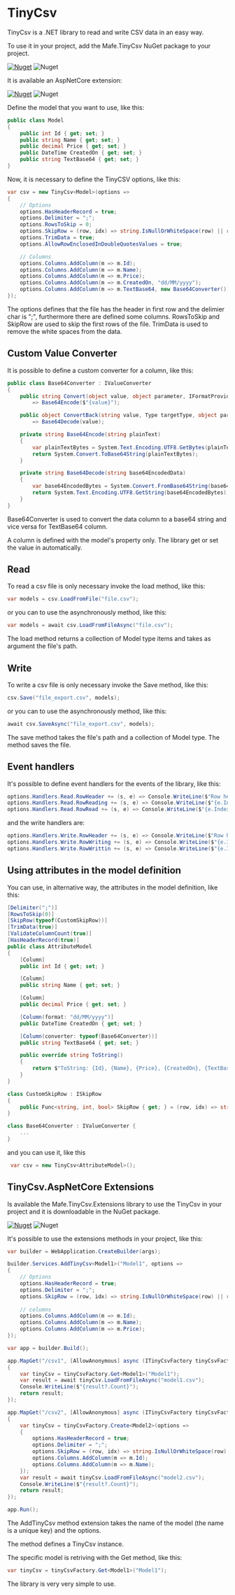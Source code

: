 
# TinyCsv

TinyCsv is a .NET library to read and write CSV data in an easy way.

To use it in your project, add the Mafe.TinyCsv NuGet package to your project.

[![Nuget](https://img.shields.io/nuget/v/Mafe.TinyCsv?style=flat-square)](https://www.nuget.org/packages/Mafe.TinyCsv/1.0.0)
![Nuget](https://img.shields.io/nuget/dt/Mafe.TinyCsv?style=flat-square)

It is available an AspNetCore extension:

[![Nuget](https://img.shields.io/nuget/v/Mafe.TinyCsv.AspNetCore?style=flat-square)](https://www.nuget.org/packages/Mafe.TinyCsv.AspNetCore/1.0.0)
![Nuget](https://img.shields.io/nuget/dt/Mafe.TinyCsv.AspNetCore?style=flat-square)

Define the model that you want to use, like this:

```c#
public class Model
{
    public int Id { get; set; }
    public string Name { get; set; }
    public decimal Price { get; set; }
    public DateTime CreatedOn { get; set; }
    public string TextBase64 { get; set; }
}
```

Now, it is necessary to define the TinyCSV options, like this:

```c#
var csv = new TinyCsv<Model>(options =>
{
    // Options
    options.HasHeaderRecord = true;
    options.Delimiter = ";";
    options.RowsToSkip = 0;
    options.SkipRow = (row, idx) => string.IsNullOrWhiteSpace(row) || row.StartsWith("#");
    options.TrimData = true;
    options.AllowRowEnclosedInDoubleQuotesValues = true;

    // Columns
    options.Columns.AddColumn(m => m.Id);
    options.Columns.AddColumn(m => m.Name);
    options.Columns.AddColumn(m => m.Price);
    options.Columns.AddColumn(m => m.CreatedOn, "dd/MM/yyyy");
    options.Columns.AddColumn(m => m.TextBase64, new Base64Converter());
});
```
The options defines that the file has the header in first row and the delimier char is ";", furthermore there are defined some columns.
RowsToSkip and SkipRow are used to skip the first rows of the file.
TrimData is used to remove the white spaces from the data.

## Custom Value Converter

It is possible to define a custom converter for a column, like this:

```c#
public class Base64Converter : IValueConverter
{
    public string Convert(object value, object parameter, IFormatProvider provider) 
        => Base64Encode($"{value}");

    public object ConvertBack(string value, Type targetType, object parameter, IFormatProvider provider) 
        => Base64Decode(value);

    private string Base64Encode(string plainText)
    {
        var plainTextBytes = System.Text.Encoding.UTF8.GetBytes(plainText);
        return System.Convert.ToBase64String(plainTextBytes);
    }

    private string Base64Decode(string base64EncodedData)
    {
        var base64EncodedBytes = System.Convert.FromBase64String(base64EncodedData);
        return System.Text.Encoding.UTF8.GetString(base64EncodedBytes);
    }
}
```

Base64Converter is used to convert the data column to a base64 string and vice versa for TextBase64 column.

A column is defined with the model's property only. The library get or set the value in automatically.

## Read

To read a csv file is only necessary invoke the load method, like this:

```c#
var models = csv.LoadFromFile("file.csv");
```

or you can to use the asynchronously method, like this:

```c#
var models = await csv.LoadFromFileAsync("file.csv");
```

The load method returns a collection of Model type items and takes as argument the file's path.

## Write

To write a csv file is only necessary invoke the Save method, like this:

```c#
csv.Save("file_export.csv", models);
```

or you can to use the asynchronously method, like this:

```c#
await csv.SaveAsync("file_export.csv", models);
```

The save method takes the file's path and a collection of Model type.
The method saves the file.

## Event handlers

It's possible to define event handlers for the events of the library, like this:

```c#
options.Handlers.Read.RowHeader += (s, e) => Console.WriteLine($"Row header: {e.RowHeader}");
options.Handlers.Read.RowReading += (s, e) => Console.WriteLine($"{e.Index}-{e.Row}");
options.Handlers.Read.RowRead += (s, e) => Console.WriteLine($"{e.Index}-{e.Model}");
```

and the write handlers are:

```c#
options.Handlers.Write.RowHeader += (s, e) => Console.WriteLine($"Row header: {e.RowHeader}");
options.Handlers.Write.RowWriting += (s, e) => Console.WriteLine($"{e.Index} - {e.Model}");
options.Handlers.Write.RowWrittin += (s, e) => Console.WriteLine($"{e.Index} - {e.Row}");
```

## Using attributes in the model definition

You can use, in alternative way, the attributes in the model definition, like this:

```c#
[Delimiter(";")]
[RowsToSkip(0)]
[SkipRow(typeof(CustomSkipRow))]
[TrimData(true)]
[ValidateColumnCount(true)]
[HasHeaderRecord(true)]
public class AttributeModel
{
    [Column]
    public int Id { get; set; }

    [Column]
    public string Name { get; set; }

    [Column]
    public decimal Price { get; set; }

    [Column(format: "dd/MM/yyyy")]
    public DateTime CreatedOn { get; set; }

    [Column(converter: typeof(Base64Converter))]
    public string TextBase64 { get; set; }

    public override string ToString()
    {
        return $"ToString: {Id}, {Name}, {Price}, {CreatedOn}, {TextBase64}";
    }
}

class CustomSkipRow : ISkipRow
{
    public Func<string, int, bool> SkipRow { get; } = (row, idx) => string.IsNullOrWhiteSpace(row) || row.StartsWith("#");
}

class Base64Converter : IValueConverter {
    ...
}

```

and you can use it, like this

```c#
 var csv = new TinyCsv<AttributeModel>();
```

## TinyCsv.AspNetCore Extensions

Is available the Mafe.TinyCsv.Extensions library to use the TinyCsv in your project and it is downloadable in the NuGet package.

[![Nuget](https://img.shields.io/nuget/v/Mafe.TinyCsv.AspNetCore?style=flat-square)](https://www.nuget.org/packages/Mafe.TinyCsv.AspNetCore/1.0.0)
![Nuget](https://img.shields.io/nuget/dt/Mafe.TinyCsv.AspNetCore?style=flat-square)

It's possible to use the extensions methods in your project, like this:

```c#
var builder = WebApplication.CreateBuilder(args);

builder.Services.AddTinyCsv<Model1>("Model1", options =>
{
    // Options
    options.HasHeaderRecord = true;
    options.Delimiter = ";";
    options.SkipRow = (row, idx) => string.IsNullOrWhiteSpace(row) || row.StartsWith("#");
   
    // columns
    options.Columns.AddColumn(m => m.Id);
    options.Columns.AddColumn(m => m.Name);
    options.Columns.AddColumn(m => m.Price);
});

var app = builder.Build();

app.MapGet("/csv1", [AllowAnonymous] async (ITinyCsvFactory tinyCsvFactory) =>
{
    var tinyCsv = tinyCsvFactory.Get<Model1>("Model1");
    var result = await tinyCsv.LoadFromFileAsync("model1.csv");
    Console.WriteLine($"{result?.Count}");
    return result;
});

app.MapGet("/csv2", [AllowAnonymous] async (ITinyCsvFactory tinyCsvFactory) =>
{
    var tinyCsv = tinyCsvFactory.Create<Model2>(options =>
    {
        options.HasHeaderRecord = true;
        options.Delimiter = ";";
        options.SkipRow = (row, idx) => string.IsNullOrWhiteSpace(row) || row.StartsWith("#");
        options.Columns.AddColumn(m => m.Id);
        options.Columns.AddColumn(m => m.Name);
    });
    var result = await tinyCsv.LoadFromFileAsync("model2.csv");
    Console.WriteLine($"{result?.Count}");
    return result;
});

app.Run();
```

The AddTinyCsv method extension takes the name of the model (the name is a unique key) and the options.

The method defines a TinyCsv instance.

The specific model is retriving with the Get method, like this:

```c#
var tinyCsv = tinyCsvFactory.Get<Model1>("Model1");
```

The library is very very simple to use.

